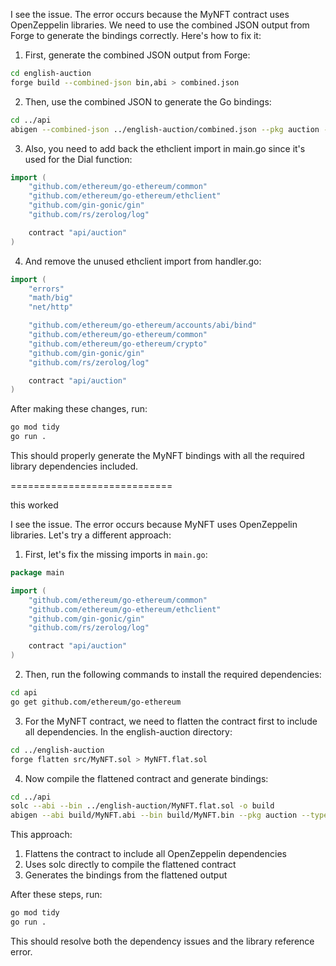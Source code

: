I see the issue. The error occurs because the MyNFT contract uses OpenZeppelin libraries. We need to use the combined JSON output from Forge to generate the bindings correctly. Here's how to fix it:

1. First, generate the combined JSON output from Forge:
```bash
cd english-auction
forge build --combined-json bin,abi > combined.json
```

2. Then, use the combined JSON to generate the Go bindings:
```bash
cd ../api
abigen --combined-json ../english-auction/combined.json --pkg auction --type MyNFT --out auction/mynft.go
```

3. Also, you need to add back the ethclient import in main.go since it's used for the Dial function:

```go:api/main.go
import (
    "github.com/ethereum/go-ethereum/common"
    "github.com/ethereum/go-ethereum/ethclient"
    "github.com/gin-gonic/gin"
    "github.com/rs/zerolog/log"

    contract "api/auction"
)
```

4. And remove the unused ethclient import from handler.go:

```go:api/handler.go
import (
    "errors"
    "math/big"
    "net/http"

    "github.com/ethereum/go-ethereum/accounts/abi/bind"
    "github.com/ethereum/go-ethereum/common"
    "github.com/ethereum/go-ethereum/crypto"
    "github.com/gin-gonic/gin"
    "github.com/rs/zerolog/log"

    contract "api/auction"
)
```

After making these changes, run:
```bash
go mod tidy
go run .
```

This should properly generate the MyNFT bindings with all the required library dependencies included.

============================

this worked

I see the issue. The error occurs because MyNFT uses OpenZeppelin libraries. Let's try a different approach:

1. First, let's fix the missing imports in `main.go`:

```go:api/main.go
package main

import (
    "github.com/ethereum/go-ethereum/common"
    "github.com/ethereum/go-ethereum/ethclient"
    "github.com/gin-gonic/gin"
    "github.com/rs/zerolog/log"

    contract "api/auction"
)
```

2. Then, run the following commands to install the required dependencies:
```bash
cd api
go get github.com/ethereum/go-ethereum
```

3. For the MyNFT contract, we need to flatten the contract first to include all dependencies. In the english-auction directory:
```bash
cd ../english-auction
forge flatten src/MyNFT.sol > MyNFT.flat.sol
```

4. Now compile the flattened contract and generate bindings:
```bash
cd ../api
solc --abi --bin ../english-auction/MyNFT.flat.sol -o build
abigen --abi build/MyNFT.abi --bin build/MyNFT.bin --pkg auction --type MyNFT --out auction/mynft.go
```

This approach:
1. Flattens the contract to include all OpenZeppelin dependencies
2. Uses solc directly to compile the flattened contract
3. Generates the bindings from the flattened output

After these steps, run:
```bash
go mod tidy
go run .
```

This should resolve both the dependency issues and the library reference error.